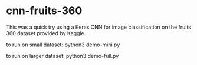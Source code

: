 # cnn-fruits-360
This was a quick try using a Keras CNN for image classification on the fruits 360 dataset provided by Kaggle.

to run on small dataset:
python3 demo-mini.py

to run on larger dataset:
python3 demo-full.py


